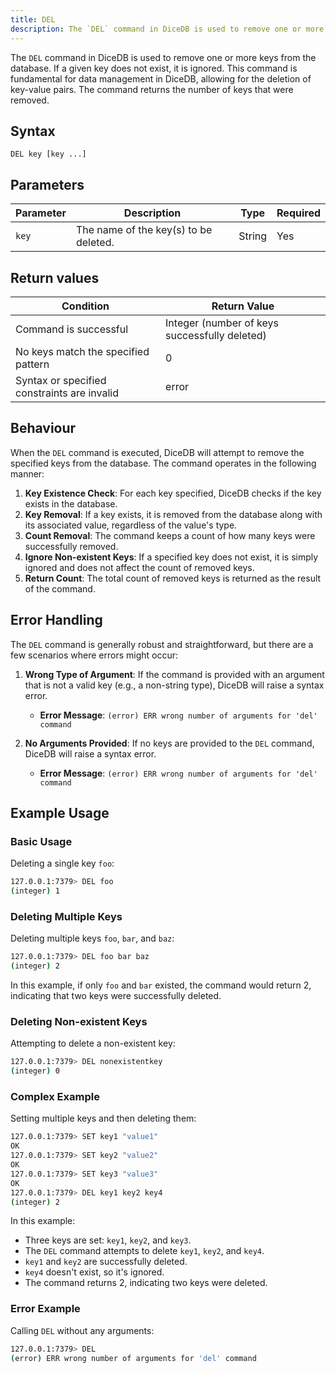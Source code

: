 ```yaml
---
title: DEL
description: The `DEL` command in DiceDB is used to remove one or more keys from the database. If a given key does not exist, it is ignored. This command is fundamental for data management in DiceDB, allowing for the deletion of key-value pairs. The command returns the number of keys that were removed.
---
```


The `DEL` command in DiceDB is used to remove one or more keys from the database. If a given key does not exist, it is ignored. This command is fundamental for data management in DiceDB, allowing for the deletion of key-value pairs. The command returns the number of keys that were removed.

## Syntax
```
DEL key [key ...]
```

## Parameters

| Parameter | Description                           | Type   | Required |
| --------- | ------------------------------------- | ------ | -------- |
| `key`     | The name of the key(s) to be deleted. | String | Yes      |

## Return values

| Condition                                   | Return Value                                  |
| ------------------------------------------- | --------------------------------------------- |
| Command is successful                       | Integer (number of keys successfully deleted) |
| No keys match the specified pattern         | 0                                             |
| Syntax or specified constraints are invalid | error                                         |

## Behaviour

When the `DEL` command is executed, DiceDB will attempt to remove the specified keys from the database. The command operates in the following manner:

1. **Key Existence Check**: For each key specified, DiceDB checks if the key exists in the database.
2. **Key Removal**: If a key exists, it is removed from the database along with its associated value, regardless of the value's type.
3. **Count Removal**: The command keeps a count of how many keys were successfully removed.
4. **Ignore Non-existent Keys**: If a specified key does not exist, it is simply ignored and does not affect the count of removed keys.
5. **Return Count**: The total count of removed keys is returned as the result of the command.

## Error Handling

The `DEL` command is generally robust and straightforward, but there are a few scenarios where errors might occur:

1. **Wrong Type of Argument**: If the command is provided with an argument that is not a valid key (e.g., a non-string type), DiceDB will raise a syntax error.
   - **Error Message**: `(error) ERR wrong number of arguments for 'del' command`

2. **No Arguments Provided**: If no keys are provided to the `DEL` command, DiceDB will raise a syntax error.
   - **Error Message**: `(error) ERR wrong number of arguments for 'del' command`

## Example Usage

### Basic Usage
Deleting a single key `foo`:

```bash
127.0.0.1:7379> DEL foo
(integer) 1
```

### Deleting Multiple Keys
Deleting multiple keys `foo`, `bar`, and `baz`:

```bash
127.0.0.1:7379> DEL foo bar baz
(integer) 2
```
In this example, if only `foo` and `bar` existed, the command would return 2, indicating that two keys were successfully deleted.

### Deleting Non-existent Keys
Attempting to delete a non-existent key:

```bash
127.0.0.1:7379> DEL nonexistentkey
(integer) 0
```

### Complex Example
Setting multiple keys and then deleting them:

```bash
127.0.0.1:7379> SET key1 "value1"
OK
127.0.0.1:7379> SET key2 "value2"
OK
127.0.0.1:7379> SET key3 "value3"
OK
127.0.0.1:7379> DEL key1 key2 key4
(integer) 2
```
In this example:

- Three keys are set: `key1`, `key2`, and `key3`.
- The `DEL` command attempts to delete `key1`, `key2`, and `key4`.
- `key1` and `key2` are successfully deleted.
- `key4` doesn't exist, so it's ignored.
- The command returns 2, indicating two keys were deleted.

### Error Example
Calling `DEL` without any arguments:

```bash
127.0.0.1:7379> DEL
(error) ERR wrong number of arguments for 'del' command
```